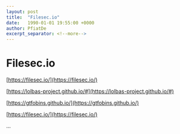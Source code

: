```yaml
---
layout: post
title:  "Filesec.io"
date:   1990-01-01 19:55:00 +0000
author: PfiatDe
excerpt_separator: <!--more-->
---
```


# Filesec.io

[https://filesec.io/](https://filesec.io/)

[https://lolbas-project.github.io/#](https://lolbas-project.github.io/#)

[https://gtfobins.github.io/](https://gtfobins.github.io/)

[https://filesec.io/](https://filesec.io/)

...
<!--more-->
